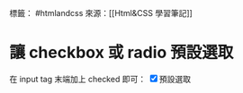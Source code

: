 標籤： #htmlandcss 
來源：[[Html&CSS 學習筆記]]

# 讓 checkbox 或 radio 預設選取
在 input tag 末端加上 checked 即可：
<label for="test"><input type="checkbox" id="test" name="group" checked>預設選取</label>